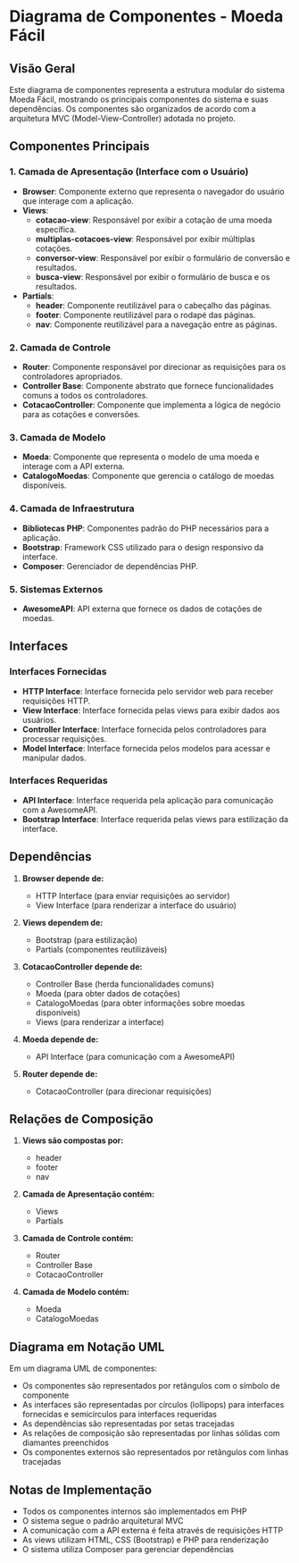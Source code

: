 # Diagrama de Componentes - Moeda Fácil

## Visão Geral

Este diagrama de componentes representa a estrutura modular do sistema Moeda Fácil, mostrando os principais componentes do sistema e suas dependências. Os componentes são organizados de acordo com a arquitetura MVC (Model-View-Controller) adotada no projeto.

## Componentes Principais

### 1. Camada de Apresentação (Interface com o Usuário)

- **Browser**: Componente externo que representa o navegador do usuário que interage com a aplicação.
- **Views**:
  - **cotacao-view**: Responsável por exibir a cotação de uma moeda específica.
  - **multiplas-cotacoes-view**: Responsável por exibir múltiplas cotações.
  - **conversor-view**: Responsável por exibir o formulário de conversão e resultados.
  - **busca-view**: Responsável por exibir o formulário de busca e os resultados.
- **Partials**:
  - **header**: Componente reutilizável para o cabeçalho das páginas.
  - **footer**: Componente reutilizável para o rodapé das páginas.
  - **nav**: Componente reutilizável para a navegação entre as páginas.

### 2. Camada de Controle

- **Router**: Componente responsável por direcionar as requisições para os controladores apropriados.
- **Controller Base**: Componente abstrato que fornece funcionalidades comuns a todos os controladores.
- **CotacaoController**: Componente que implementa a lógica de negócio para as cotações e conversões.

### 3. Camada de Modelo

- **Moeda**: Componente que representa o modelo de uma moeda e interage com a API externa.
- **CatalogoMoedas**: Componente que gerencia o catálogo de moedas disponíveis.

### 4. Camada de Infraestrutura

- **Bibliotecas PHP**: Componentes padrão do PHP necessários para a aplicação.
- **Bootstrap**: Framework CSS utilizado para o design responsivo da interface.
- **Composer**: Gerenciador de dependências PHP.

### 5. Sistemas Externos

- **AwesomeAPI**: API externa que fornece os dados de cotações de moedas.

## Interfaces

### Interfaces Fornecidas

- **HTTP Interface**: Interface fornecida pelo servidor web para receber requisições HTTP.
- **View Interface**: Interface fornecida pelas views para exibir dados aos usuários.
- **Controller Interface**: Interface fornecida pelos controladores para processar requisições.
- **Model Interface**: Interface fornecida pelos modelos para acessar e manipular dados.

### Interfaces Requeridas

- **API Interface**: Interface requerida pela aplicação para comunicação com a AwesomeAPI.
- **Bootstrap Interface**: Interface requerida pelas views para estilização da interface.

## Dependências

1. **Browser depende de:**

   - HTTP Interface (para enviar requisições ao servidor)
   - View Interface (para renderizar a interface do usuário)

2. **Views dependem de:**

   - Bootstrap (para estilização)
   - Partials (componentes reutilizáveis)

3. **CotacaoController depende de:**

   - Controller Base (herda funcionalidades comuns)
   - Moeda (para obter dados de cotações)
   - CatalogoMoedas (para obter informações sobre moedas disponíveis)
   - Views (para renderizar a interface)

4. **Moeda depende de:**

   - API Interface (para comunicação com a AwesomeAPI)

5. **Router depende de:**
   - CotacaoController (para direcionar requisições)

## Relações de Composição

1. **Views são compostas por:**

   - header
   - footer
   - nav

2. **Camada de Apresentação contém:**

   - Views
   - Partials

3. **Camada de Controle contém:**

   - Router
   - Controller Base
   - CotacaoController

4. **Camada de Modelo contém:**
   - Moeda
   - CatalogoMoedas

## Diagrama em Notação UML

Em um diagrama UML de componentes:

- Os componentes são representados por retângulos com o símbolo de componente
- As interfaces são representadas por círculos (lollipops) para interfaces fornecidas e semicírculos para interfaces requeridas
- As dependências são representadas por setas tracejadas
- As relações de composição são representadas por linhas sólidas com diamantes preenchidos
- Os componentes externos são representados por retângulos com linhas tracejadas

## Notas de Implementação

- Todos os componentes internos são implementados em PHP
- O sistema segue o padrão arquitetural MVC
- A comunicação com a API externa é feita através de requisições HTTP
- As views utilizam HTML, CSS (Bootstrap) e PHP para renderização
- O sistema utiliza Composer para gerenciar dependências
